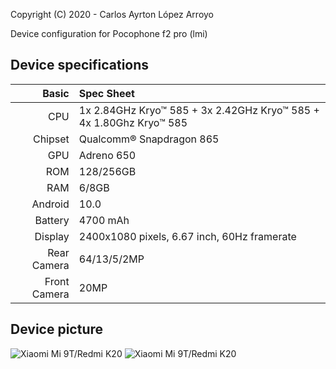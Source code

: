 Copyright (C) 2020 - Carlos Ayrton López Arroyo

Device configuration for Pocophone f2 pro (lmi)

## Device specifications

Basic   | Spec Sheet
-------:|:----------
CPU     | 1x 2.84GHz Kryo™ 585 + 3x 2.42GHz Kryo™ 585 + 4x 1.80Ghz Kryo™ 585 
Chipset | Qualcomm® Snapdragon 865
GPU     | Adreno 650
ROM     | 128/256GB
RAM     | 6/8GB
Android | 10.0
Battery | 4700 mAh
Display | 2400x1080 pixels, 6.67 inch, 60Hz framerate
Rear Camera  | 64/13/5/2MP
Front Camera | 20MP

## Device picture
![Xiaomi Mi 9T/Redmi K20](https://i01.appmifile.com/webfile/globalimg/products/pc/poco-f2-pro/phone1.png "Poco F2 Pro front")
![Xiaomi Mi 9T/Redmi K20](https://i01.appmifile.com/webfile/globalimg/products/pc/poco-f2-pro/phone2.png "Poco F2 Pro back")

